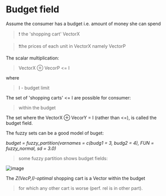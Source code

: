 # Budget field

Assume the consumer has a budget i.e. amount of money she can spend

> ❗ the 'shopping cart' VectorX

> ❗the prices of each unit in VectorX namely VectorP

The scalar multiplication:

> VectorX ⊕ VecorP <= I

where

> I - budget limit

The set of 'shopping carts' <= I are possible for consumer:

> within the budget

The set where the VectorX ⊕ VecorY = I (rather than <=), is called the budget field.

The fuzzy sets can be a good model of buget:

*budget = fuzzy_partition(varnames = c(budg1 = 3, budg2 = 4), FUN = fuzzy_normal, sd = 3.0)*

> some fuzzy partition shows budget fields:

![image](https://github.com/jacekturek/fuzyecon/assets/62720909/c45da371-3361-4be9-8f79-ef3141fbd09a)

The *Z(VecP,I)-optimal* shopping cart is a Vector within the budget
> for which any other cart is worse (perf. rel is in other part).

